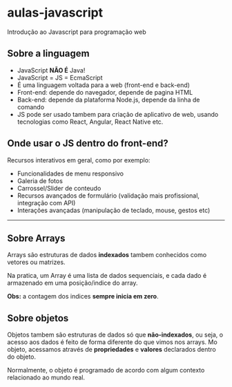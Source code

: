 # aulas-javascript

Introdução ao Javascript para programação web

## Sobre a linguagem

- JavaScript **NÃO É** Java!
- JavaScript = JS = EcmaScript
- É uma linguagem voltada para a web (front-end e back-end)
- Front-end: depende do navegador, depende de pagina HTML
- Back-end: depende da plataforma Node.js, depende da linha de comando
- JS pode ser usado tambem para criação de aplicativo de web, usando tecnologias como React, Angular, React Native etc.

## Onde usar o JS dentro do front-end?

Recursos interativos em geral, como por exemplo:

- Funcionalidades de menu responsivo
- Galeria de fotos
- Carrossel/Slider de conteudo
- Recursos avançados de formulário (validação mais profissional, integração com API)
- Interações avançadas (manipulação de teclado, mouse, gestos etc)

---

## Sobre Arrays

Arrays são estruturas de dados **indexados** tambem conhecidos como vetores ou matrizes.

Na pratica, um Array é uma lista de dados sequenciais, e cada dado é armazenado em uma posição/indice do array.

**Obs:** a contagem dos indices **sempre inicia em zero**.

## Sobre objetos

Objetos tambem são estruturas de dados só que **não-indexados**, ou seja, o acesso aos dados é feito de forma diferente do que vimos nos arrays. Mo objeto, acessamos através de **propriedades** e **valores** declarados dentro do objeto.

Normalmente, o objeto é programado de acordo com algum contexto relacionado ao mundo real.